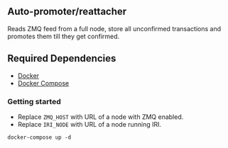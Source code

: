 ## Auto-promoter/reattacher

Reads ZMQ feed from a full node, store all unconfirmed transactions and promotes them till they get confirmed.

## Required Dependencies

- [Docker](https://docs.docker.com/engine/installation/)
- [Docker Compose](https://docs.docker.com/compose/install/)

### Getting started

- Replace `ZMQ_HOST` with URL of a node with ZMQ enabled.
- Replace `IRI_NODE` with URL of a node running IRI.

``` shell
docker-compose up -d 
```
